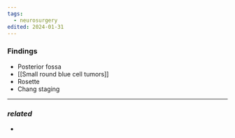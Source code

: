 ```yaml
---
tags:
  - neurosurgery
edited: 2024-01-31
---
```

### Findings
- Posterior fossa
- [[Small round blue cell tumors]] 
- Rosette 
- Chang staging 

---
### *related*
- 